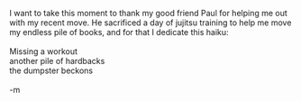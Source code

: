 I want to take this moment to thank my good friend Paul for helping me out with my recent move.  He sacrificed a day of jujitsu training to help me move my endless pile of books, and for that I dedicate this haiku:
<br />
<br />Missing a workout
<br />another pile of hardbacks
<br />the dumpster beckons
<br />
<br />-m
<br />
<br />